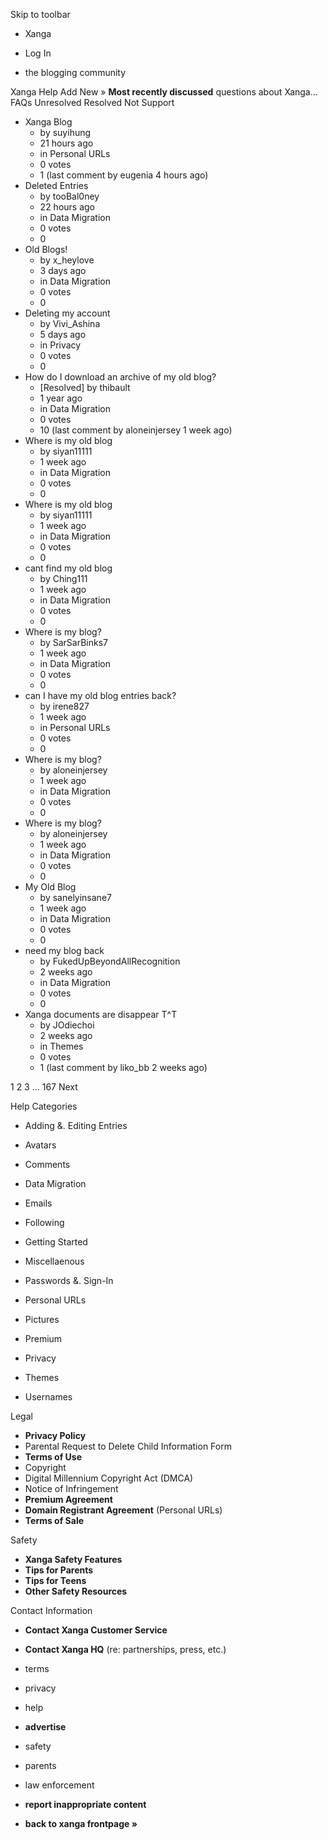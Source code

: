 Skip to toolbar

*   Xanga

*   Log In

*   the blogging community

Xanga Help Add New » **Most recently discussed** questions about Xanga… FAQs Unresolved Resolved Not Support

*   Xanga Blog
    *   by suyihung
    *   21 hours ago
    *   in Personal URLs
    *   0 votes
    *   1 (last comment by eugenia 4 hours ago)
*   Deleted Entries
    *   by tooBal0ney
    *   22 hours ago
    *   in Data Migration
    *   0 votes
    *   0
*   Old Blogs!
    *   by x\_heylove
    *   3 days ago
    *   in Data Migration
    *   0 votes
    *   0
*   Deleting my account
    *   by Vivi\_Ashina
    *   5 days ago
    *   in Privacy
    *   0 votes
    *   0
*   How do I download an archive of my old blog?
    *   \[Resolved\] by thibault
    *   1 year ago
    *   in Data Migration
    *   0 votes
    *   10 (last comment by aloneinjersey 1 week ago)
*   Where is my old blog
    *   by siyan11111
    *   1 week ago
    *   in Data Migration
    *   0 votes
    *   0
*   Where is my old blog
    *   by siyan11111
    *   1 week ago
    *   in Data Migration
    *   0 votes
    *   0
*   cant find my old blog
    *   by Ching111
    *   1 week ago
    *   in Data Migration
    *   0 votes
    *   0
*   Where is my blog?
    *   by SarSarBinks7
    *   1 week ago
    *   in Data Migration
    *   0 votes
    *   0
*   can I have my old blog entries back?
    *   by irene827
    *   1 week ago
    *   in Personal URLs
    *   0 votes
    *   0
*   Where is my blog?
    *   by aloneinjersey
    *   1 week ago
    *   in Data Migration
    *   0 votes
    *   0
*   Where is my blog?
    *   by aloneinjersey
    *   1 week ago
    *   in Data Migration
    *   0 votes
    *   0
*   My Old Blog
    *   by sanelyinsane7
    *   1 week ago
    *   in Data Migration
    *   0 votes
    *   0
*   need my blog back
    *   by FukedUpBeyondAllRecognition
    *   2 weeks ago
    *   in Data Migration
    *   0 votes
    *   0
*   Xanga documents are disappear T^T
    *   by JOdiechoi
    *   2 weeks ago
    *   in Themes
    *   0 votes
    *   1 (last comment by liko\_bb 2 weeks ago)

1 2 3 ... 167 Next

Help Categories

*   Adding &. Editing Entries
*   Avatars
*   Comments
*   Data Migration
*   Emails
*   Following
*   Getting Started
*   Miscellaenous

*   Passwords &. Sign-In
*   Personal URLs
*   Pictures
*   Premium
*   Privacy
*   Themes
*   Usernames

Legal

*   **Privacy Policy**
*   Parental Request to Delete Child Information Form
*   **Terms of Use**
*   Copyright
*   Digital Millennium Copyright Act (DMCA)
*   Notice of Infringement
*   **Premium Agreement**
*   **Domain Registrant Agreement** (Personal URLs)
*   **Terms of Sale**

Safety

*   **Xanga Safety Features**
*   **Tips for Parents**
*   **Tips for Teens**
*   **Other Safety Resources**

Contact Information

*   **Contact Xanga Customer Service**
*   **Contact Xanga HQ** (re: partnerships, press, etc.)

*   terms
*   privacy
*   help
*   **advertise**

*   safety
*   parents
*   law enforcement
*   **report inappropriate content**

*   **back to xanga frontpage »**